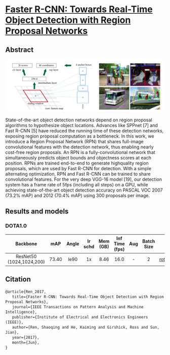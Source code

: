 # [Faster R-CNN: Towards Real-Time Object Detection with Region Proposal Networks](https://papers.nips.cc/paper/2015/file/14bfa6bb14875e45bba028a21ed38046-Paper.pdf)


<!-- [ALGORITHM] -->
## Abstract

![illustration](https://raw.githubusercontent.com/zytx121/image-host/main/imgs/faster_rcnn.png)

State-of-the-art object detection networks depend on region proposal algorithms to hypothesize object locations. Advances like SPPnet [7] and Fast R-CNN [5] have reduced the running time of these detection networks, exposing region proposal computation as a bottleneck. In this work, we introduce a Region Proposal Network (RPN) that shares full-image convolutional features with the detection network, thus enabling nearly cost-free region proposals. An RPN is a fully-convolutional network that simultaneously predicts object bounds and objectness scores at each position. RPNs are trained end-to-end to generate highquality region proposals, which are used by Fast R-CNN for detection. With a simple alternating optimization, RPN and Fast R-CNN can be trained to share convolutional features. For the very deep VGG-16 model [19], our detection system has a frame rate of 5fps (including all steps) on a GPU, while achieving state-of-the-art object detection accuracy on PASCAL VOC 2007 (73.2% mAP) and 2012 (70.4% mAP) using 300 proposals per image.


## Results and models

### DOTA1.0

|    Backbone   |    mAP   | Angle | lr schd | Mem (GB) | Inf Time (fps) | Aug | Batch Size | Configs | Download |
|:------------:|:----------:|:-----------:|:---------:|:---------:|:---------:|:---------:|:---------:|:---------:|:-------------:|
| ResNet50 (1024,1024,200) | 73.40 | le90 | 1x | 8.46 | 16.0 | - | 2 | [rotated_faster_rcnn_r50_fpn_1x_dota_le90](../rotated_faster_rcnn/rotated_faster_rcnn_r50_fpn_1x_dota_le90.py) | [model](__https://download.openmmlab.com/mmrotate/v0.1.0/rotated_faster_rcnn/rotated_faster_rcnn_r50_fpn_1x_dota_le90/rotated_faster_rcnn_r50_fpn_1x_dota_le90-0393aa5c.pth__) &#124; [log](https://download.openmmlab.com/mmrotate/v0.1.0/rotated_faster_rcnn/rotated_faster_rcnn_r50_fpn_1x_dota_le90/rotated_faster_rcnn_r50_fpn_1x_dota_le90_20220131_082156.log.json)

## Citation
```
@article{Ren_2017,
   title={Faster R-CNN: Towards Real-Time Object Detection with Region Proposal Networks},
   journal={IEEE Transactions on Pattern Analysis and Machine Intelligence},
   publisher={Institute of Electrical and Electronics Engineers (IEEE)},
   author={Ren, Shaoqing and He, Kaiming and Girshick, Ross and Sun, Jian},
   year={2017},
   month={Jun},
}
```
